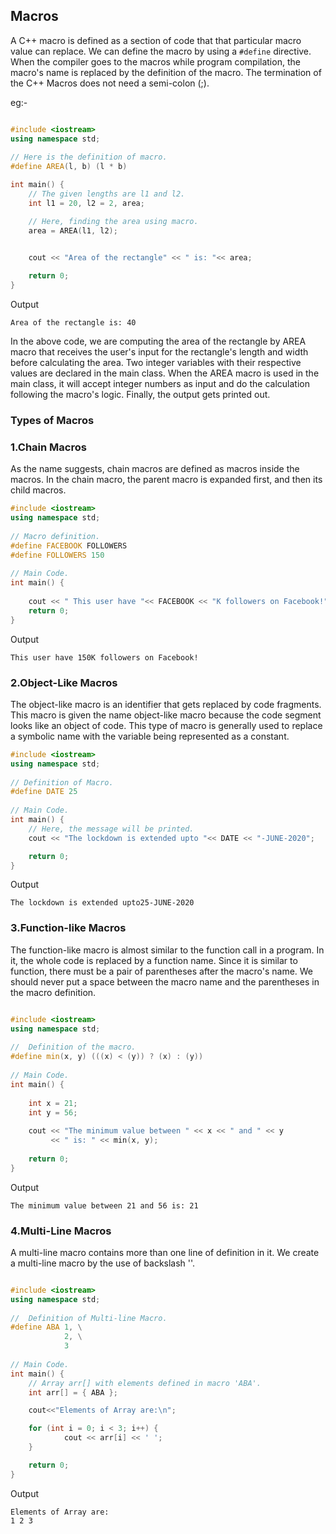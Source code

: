 ## Macros

A C++ macro is defined as a section of code that that particular macro value can replace. We can define the macro by using a `#define` directive. When the compiler goes to the macros while program compilation, the macro's name is replaced by the definition of the macro. The termination of the C++ Macros does not need a semi-colon (;).

eg:-

```c++

#include <iostream>
using namespace std;
 
// Here is the definition of macro.
#define AREA(l, b) (l * b)

int main() {
	// The given lengths are l1 and l2.
	int l1 = 20, l2 = 2, area;

	// Here, finding the area using macro.
	area = AREA(l1, l2);

	
	cout << "Area of the rectangle" << " is: "<< area;

	return 0;
}
```
Output

```
Area of the rectangle is: 40
```

In the above code, we are computing the area of the rectangle by AREA macro that receives the user's input for the rectangle's length and width before calculating the area. Two integer variables with their respective values are declared in the main class. When the AREA macro is used in the main class, it will accept integer numbers as input and do the calculation following the macro's logic. Finally, the output gets printed out.

### Types of Macros

### 1.Chain Macros

As the name suggests, chain macros are defined as macros inside the macros. In the chain macro, the parent macro is expanded first, and then its child macros.

```c++
#include <iostream>
using namespace std;
 
// Macro definition.
#define FACEBOOK FOLLOWERS
#define FOLLOWERS 150
 
// Main Code.
int main() {
    
	cout << " This user have "<< FACEBOOK << "K followers on Facebook!";
 	return 0;
}
```

Output

```
This user have 150K followers on Facebook!
```

### 2.Object-Like Macros

The object-like macro is an identifier that gets replaced by code fragments. This macro is given the name object-like macro because the code segment looks like an object of code. This type of macro is generally used to replace a symbolic name with the variable being represented as a constant.

```c++
#include <iostream>
using namespace std;
 
// Definition of Macro.
#define DATE 25
 
// Main Code.
int main() {
	// Here, the message will be printed.
	cout << "The lockdown is extended upto "<< DATE << "-JUNE-2020";

	return 0;
}
```

Output

```
The lockdown is extended upto25-JUNE-2020
```

### 3.Function-like Macros

The function-like macro is almost similar to the function call in a program. In it, the whole code is replaced by a function name. Since it is similar to function, there must be a pair of parentheses after the macro's name. We should never put a space between the macro name and the parentheses in the macro definition.

```c++

#include <iostream>
using namespace std;
 
//  Definition of the macro.
#define min(x, y) (((x) < (y)) ? (x) : (y))
 
// Main Code.
int main() {
 
    int x = 21;
    int y = 56;
 
    cout << "The minimum value between " << x << " and " << y
         << " is: " << min(x, y);
 
    return 0;
}
```

Output

```
The minimum value between 21 and 56 is: 21
```

### 4.Multi-Line Macros

A multi-line macro contains more than one line of definition in it. We create a multi-line macro by the use of backslash '\'.

```c++

#include <iostream>
using namespace std;
 
//  Definition of Multi-line Macro.
#define ABA 1, \
            2, \
            3
 
// Main Code.
int main() {
	// Array arr[] with elements defined in macro 'ABA'.
	int arr[] = { ABA };

	cout<<"Elements of Array are:\n";

	for (int i = 0; i < 3; i++) {
			cout << arr[i] << ' ';
	}

	return 0;
}
```

Output

```
Elements of Array are:
1 2 3 
```